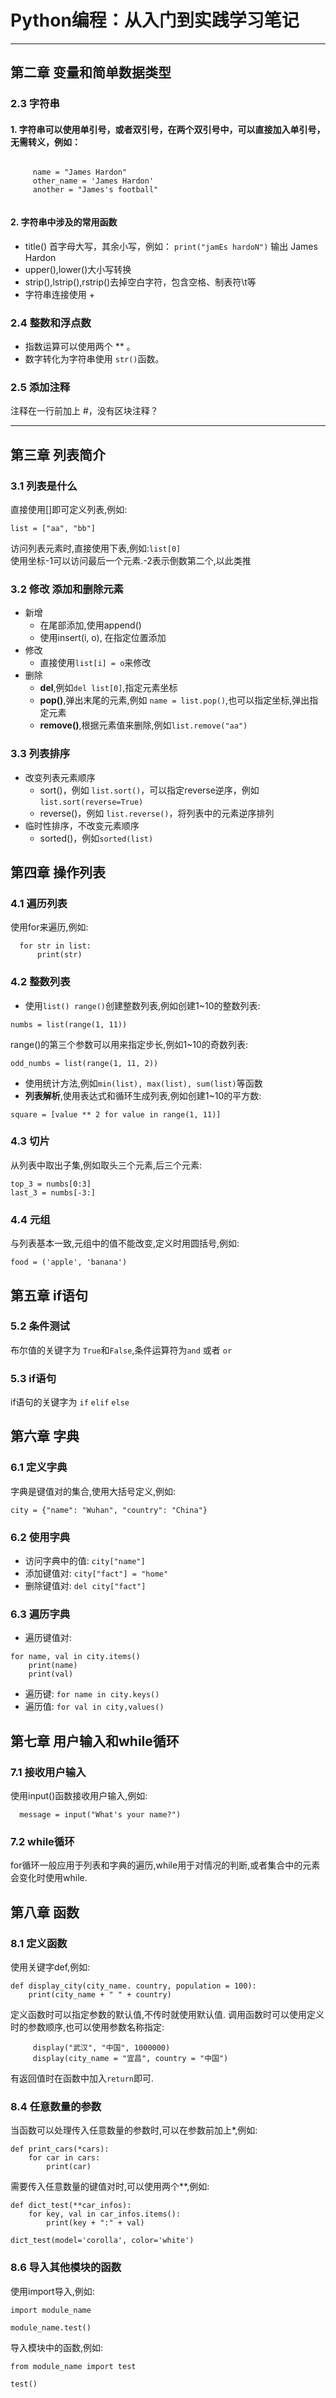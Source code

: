 Python编程：从入门到实践学习笔记
===========================
---
## 第二章 变量和简单数据类型
### 2.3 字符串
#### 1. 字符串可以使用单引号，或者双引号，在两个双引号中，可以直接加入单引号，无需转义，例如：  

```

     name = "James Hardon"  
     other_name = 'James Hardon'  
     another = "James's football"
	 
``` 

#### 2. 字符串中涉及的常用函数
* title() 首字母大写，其余小写，例如：  `print("jamEs hardoN")` 输出 James Hardon
* upper(),lower()大小写转换
* strip(),lstrip(),rstrip()去掉空白字符，包含空格、制表符\t等
* 字符串连接使用 + 

### 2.4 整数和浮点数
* 指数运算可以使用两个 ** 。
* 数字转化为字符串使用 `str()`函数。

### 2.5 添加注释
注释在一行前加上 #，没有区块注释？

---

## 第三章 列表简介
### 3.1 列表是什么
直接使用[]即可定义列表,例如:  

```
list = ["aa", "bb"]
```
访问列表元素时,直接使用下表,例如:`list[0]`  
使用坐标-1可以访问最后一个元素.-2表示倒数第二个,以此类推  
### 3.2 修改 添加和删除元素
* 新增  
    + 在尾部添加,使用append()
    + 使用insert(i, o), 在指定位置添加
* 修改
    + 直接使用`list[i] = o`来修改
* 删除
    + __del__,例如`del list[0]`,指定元素坐标
    + __pop()__,弹出末尾的元素,例如 `name = list.pop()`,也可以指定坐标,弹出指定元素
    + __remove()__,根据元素值来删除,例如`list.remove("aa")`
      
### 3.3 列表排序
* 改变列表元素顺序
    + sort()，例如 `list.sort()`，可以指定reverse逆序，例如 `list.sort(reverse=True)`
	+ reverse()，例如 `list.reverse()`，将列表中的元素逆序排列
* 临时性排序，不改变元素顺序
    + sorted()，例如`sorted(list)`	
    
## 第四章 操作列表
### 4.1 遍历列表
使用for来遍历,例如:
```
  for str in list:
      print(str)
```
### 4.2 整数列表
* 使用`list() range()`创建整数列表,例如创建1~10的整数列表:
```
numbs = list(range(1, 11))
```
range()的第三个参数可以用来指定步长,例如1~10的奇数列表:
```
odd_numbs = list(range(1, 11, 2))
```
* 使用统计方法,例如`min(list), max(list), sum(list)`等函数
* __列表解析__,使用表达式和循环生成列表,例如创建1~10的平方数:
```
square = [value ** 2 for value in range(1, 11)]
```

### 4.3 切片
从列表中取出子集,例如取头三个元素,后三个元素:
```
top_3 = numbs[0:3]
last_3 = numbs[-3:]
```

### 4.4 元组
与列表基本一致,元组中的值不能改变,定义时用圆括号,例如:
```
food = ('apple', 'banana')
```
## 第五章 if语句
### 5.2 条件测试
布尔值的关键字为 `True`和`False`,条件运算符为`and` 或者 `or`
### 5.3 if语句
if语句的关键字为 `if` `elif` `else`

## 第六章 字典
### 6.1 定义字典
字典是键值对的集合,使用大括号定义,例如:
```
city = {"name": "Wuhan", "country": "China"}
```
### 6.2 使用字典
* 访问字典中的值: `city["name"]`
* 添加键值对: `city["fact"] = "home"`
* 删除键值对: `del city["fact"]`

### 6.3 遍历字典
* 遍历键值对: 
```
for name, val in city.items()
    print(name)
    print(val)
```
* 遍历键: `for name in city.keys()`
* 遍历值: `for val in city,values()`

## 第七章 用户输入和while循环
### 7.1 接收用户输入
使用input()函数接收用户输入,例如:
```
  message = input("What's your name?")
```
### 7.2 while循环
for循环一般应用于列表和字典的遍历,while用于对情况的判断,或者集合中的元素会变化时使用while.

## 第八章 函数
### 8.1 定义函数
使用关键字def,例如:
```
def display_city(city_name. country, population = 100):
    print(city_name + " " + country)
```
定义函数时可以指定参数的默认值,不传时就使用默认值.
调用函数时可以使用定义时的参数顺序,也可以使用参数名称指定:
```
     display("武汉", "中国", 1000000)
     display(city_name = "宜昌", country = "中国")
```
有返回值时在函数中加入`return`即可.
### 8.4 任意数量的参数
当函数可以处理传入任意数量的参数时,可以在参数前加上*,例如:
```
def print_cars(*cars):
    for car in cars:
        print(car)
```
需要传入任意数量的键值对时,可以使用两个**,例如:
```
def dict_test(**car_infos):
    for key, val in car_infos.items():
        print(key + ":" + val)

dict_test(model='corolla', color='white')        
```
### 8.6 导入其他模块的函数
使用import导入,例如:
```
import module_name

module_name.test()
```
导入模块中的函数,例如:
```
from module_name import test

test()
```
    




 
 
